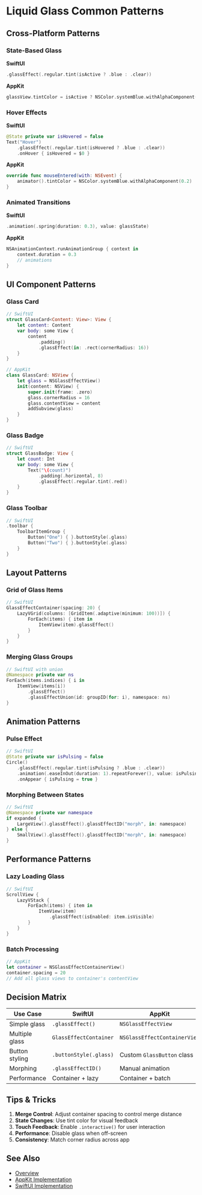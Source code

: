 # Liquid Glass Common Patterns

## Cross-Platform Patterns

### State-Based Glass
**SwiftUI**
```swift
.glassEffect(.regular.tint(isActive ? .blue : .clear))
```

**AppKit**
```swift
glassView.tintColor = isActive ? NSColor.systemBlue.withAlphaComponent(0.3) : nil
```

### Hover Effects
**SwiftUI**
```swift
@State private var isHovered = false
Text("Hover")
    .glassEffect(.regular.tint(isHovered ? .blue : .clear))
    .onHover { isHovered = $0 }
```

**AppKit**
```swift
override func mouseEntered(with: NSEvent) {
    animator().tintColor = NSColor.systemBlue.withAlphaComponent(0.2)
}
```

### Animated Transitions
**SwiftUI**
```swift
.animation(.spring(duration: 0.3), value: glassState)
```

**AppKit**
```swift
NSAnimationContext.runAnimationGroup { context in
    context.duration = 0.3
    // animations
}
```

## UI Component Patterns

### Glass Card
```swift
// SwiftUI
struct GlassCard<Content: View>: View {
    let content: Content
    var body: some View {
        content
            .padding()
            .glassEffect(in: .rect(cornerRadius: 16))
    }
}

// AppKit
class GlassCard: NSView {
    let glass = NSGlassEffectView()
    init(content: NSView) {
        super.init(frame: .zero)
        glass.cornerRadius = 16
        glass.contentView = content
        addSubview(glass)
    }
}
```

### Glass Badge
```swift
// SwiftUI
struct GlassBadge: View {
    let count: Int
    var body: some View {
        Text("\(count)")
            .padding(.horizontal, 8)
            .glassEffect(.regular.tint(.red))
    }
}
```

### Glass Toolbar
```swift
// SwiftUI
.toolbar {
    ToolbarItemGroup {
        Button("One") { }.buttonStyle(.glass)
        Button("Two") { }.buttonStyle(.glass)
    }
}
```

## Layout Patterns

### Grid of Glass Items
```swift
// SwiftUI
GlassEffectContainer(spacing: 20) {
    LazyVGrid(columns: [GridItem(.adaptive(minimum: 100))]) {
        ForEach(items) { item in
            ItemView(item).glassEffect()
        }
    }
}
```

### Merging Glass Groups
```swift
// SwiftUI with union
@Namespace private var ns
ForEach(items.indices) { i in
    ItemView(items[i])
        .glassEffect()
        .glassEffectUnion(id: groupID(for: i), namespace: ns)
}
```

## Animation Patterns

### Pulse Effect
```swift
// SwiftUI
@State private var isPulsing = false
Circle()
    .glassEffect(.regular.tint(isPulsing ? .blue : .clear))
    .animation(.easeInOut(duration: 1).repeatForever(), value: isPulsing)
    .onAppear { isPulsing = true }
```

### Morphing Between States
```swift
// SwiftUI
@Namespace private var namespace
if expanded {
    LargeView().glassEffect().glassEffectID("morph", in: namespace)
} else {
    SmallView().glassEffect().glassEffectID("morph", in: namespace)
}
```

## Performance Patterns

### Lazy Loading Glass
```swift
// SwiftUI
ScrollView {
    LazyVStack {
        ForEach(items) { item in
            ItemView(item)
                .glassEffect(isEnabled: item.isVisible)
        }
    }
}
```

### Batch Processing
```swift
// AppKit
let container = NSGlassEffectContainerView()
container.spacing = 20
// Add all glass views to container's contentView
```

## Decision Matrix

| Use Case | SwiftUI | AppKit |
|----------|---------|--------|
| Simple glass | `.glassEffect()` | `NSGlassEffectView` |
| Multiple glass | `GlassEffectContainer` | `NSGlassEffectContainerView` |
| Button styling | `.buttonStyle(.glass)` | Custom `GlassButton` class |
| Morphing | `.glassEffectID()` | Manual animation |
| Performance | Container + lazy | Container + batch |

## Tips & Tricks

1. **Merge Control**: Adjust container spacing to control merge distance
2. **State Changes**: Use tint color for visual feedback
3. **Touch Feedback**: Enable `.interactive()` for user interaction
4. **Performance**: Disable glass when off-screen
5. **Consistency**: Match corner radius across app

## See Also
- [Overview](overview.md)
- [AppKit Implementation](appkit.md)
- [SwiftUI Implementation](swiftui.md)